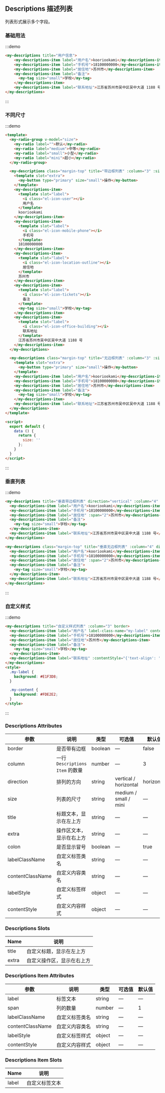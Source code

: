 ## Descriptions 描述列表

列表形式展示多个字段。

### 基础用法

:::demo

```html
<my-descriptions title="用户信息">
    <my-descriptions-item label="用户名">kooriookami</my-descriptions-item>
    <my-descriptions-item label="手机号">18100000000</my-descriptions-item>
    <my-descriptions-item label="居住地">苏州市</my-descriptions-item>
    <my-descriptions-item label="备注">
      <my-tag size="small">学校</my-tag>
    </my-descriptions-item>
    <my-descriptions-item label="联系地址">江苏省苏州市吴中区吴中大道 1188 号</my-descriptions-item>
</my-descriptions>
```
:::

### 不同尺寸

:::demo

```html
<template>
  <my-radio-group v-model="size">
    <my-radio label="">默认</my-radio>
    <my-radio label="medium">中等</my-radio>
    <my-radio label="small">小型</my-radio>
    <my-radio label="mini">超小</my-radio>
  </my-radio-group>

  <my-descriptions class="margin-top" title="带边框列表" :column="3" :size="size" border>
    <template slot="extra">
      <my-button type="primary" size="small">操作</my-button>
    </template>
    <my-descriptions-item>
      <template slot="label">
        <i class="el-icon-user"></i>
        用户名
      </template>
      kooriookami
    </my-descriptions-item>
    <my-descriptions-item>
      <template slot="label">
        <i class="el-icon-mobile-phone"></i>
        手机号
      </template>
      18100000000
    </my-descriptions-item>
    <my-descriptions-item>
      <template slot="label">
        <i class="el-icon-location-outline"></i>
        居住地
      </template>
      苏州市
    </my-descriptions-item>
    <my-descriptions-item>
      <template slot="label">
        <i class="el-icon-tickets"></i>
        备注
      </template>
      <my-tag size="small">学校</my-tag>
    </my-descriptions-item>
    <my-descriptions-item>
      <template slot="label">
        <i class="el-icon-office-building"></i>
        联系地址
      </template>
      江苏省苏州市吴中区吴中大道 1188 号
    </my-descriptions-item>
  </my-descriptions>

  <my-descriptions class="margin-top" title="无边框列表" :column="3" :size="size">
    <template slot="extra">
      <my-button type="primary" size="small">操作</my-button>
    </template>
    <my-descriptions-item label="用户名">kooriookami</my-descriptions-item>
    <my-descriptions-item label="手机号">18100000000</my-descriptions-item>
    <my-descriptions-item label="居住地">苏州市</my-descriptions-item>
    <my-descriptions-item label="备注">
      <my-tag size="small">学校</my-tag>
    </my-descriptions-item>
    <my-descriptions-item label="联系地址">江苏省苏州市吴中区吴中大道 1188 号</my-descriptions-item>
  </my-descriptions>
</template>

<script>
  export default {
    data () {
      return {
        size: ''
      };
    }
  }
</script>
```
:::

### 垂直列表

:::demo

```html
<my-descriptions title="垂直带边框列表" direction="vertical" :column="4" border>
  <my-descriptions-item label="用户名">kooriookami</my-descriptions-item>
  <my-descriptions-item label="手机号">18100000000</my-descriptions-item>
  <my-descriptions-item label="居住地" :span="2">苏州市</my-descriptions-item>
  <my-descriptions-item label="备注">
    <my-tag size="small">学校</my-tag>
  </my-descriptions-item>
  <my-descriptions-item label="联系地址">江苏省苏州市吴中区吴中大道 1188 号</my-descriptions-item>
</my-descriptions>

<my-descriptions class="margin-top" title="垂直无边框列表" :column="4" direction="vertical">
  <my-descriptions-item label="用户名">kooriookami</my-descriptions-item>
  <my-descriptions-item label="手机号">18100000000</my-descriptions-item>
  <my-descriptions-item label="居住地" :span="2">苏州市</my-descriptions-item>
  <my-descriptions-item label="备注">
    <my-tag size="small">学校</my-tag>
  </my-descriptions-item>
  <my-descriptions-item label="联系地址">江苏省苏州市吴中区吴中大道 1188 号</my-descriptions-item>
</my-descriptions>
```
:::

### 自定义样式

:::demo

```html
<my-descriptions title="自定义样式列表" :column="3" border>
  <my-descriptions-item label="用户名" label-class-name="my-label" content-class-name="my-content">kooriookami</my-descriptions-item>
  <my-descriptions-item label="手机号">18100000000</my-descriptions-item>
  <my-descriptions-item label="居住地">苏州市</my-descriptions-item>
  <my-descriptions-item label="备注">
    <my-tag size="small">学校</my-tag>
  </my-descriptions-item>
  <my-descriptions-item label="联系地址" :contentStyle="{'text-align': 'right'}">江苏省苏州市吴中区吴中大道 1188 号</my-descriptions-item>
</my-descriptions>
<style>
  .my-label {
    background: #E1F3D8;
  }

  .my-content {
    background: #FDE2E2;
  }
</style>
```
:::

### Descriptions Attributes
| 参数          | 说明            | 类型            | 可选值                 | 默认值   |
|-------------  |---------------- |---------------- |---------------------- |-------- |
| border        | 是否带有边框         | boolean  |          —             |    false     |
| column        | 一行 `Descriptions Item` 的数量  | number | — |    3  |
| direction     | 排列的方向  | string | vertical / horizontal |    horizontal  |
| size          | 列表的尺寸    | string  |    medium / small / mini  |  — |
| title         | 标题文本，显示在左上方    | string  |    —  |  — |
| extra         | 操作区文本，显示在右上方    | string  |    —  |  — |
| colon         | 是否显示冒号    | boolean  |    —  |  true |
| labelClassName | 自定义标签类名    | string |    —  |  — |
| contentClassName | 自定义内容类名    | string |    —  | — |
| labelStyle | 自定义标签样式 | object |    —  | — |
| contentStyle | 自定义内容样式    | object |    —  | — |

### Descriptions Slots

| Name | 说明 |
|------|--------|
| title | 自定义标题，显示在左上方  |
| extra | 自定义操作区，显示在右上方  |

### Descriptions Item Attributes
| 参数          | 说明            | 类型            | 可选值                 | 默认值   |
|-------------  |---------------- |---------------- |---------------------- |-------- |
| label          | 标签文本         | string  |          —             |    —     |
| span          | 列的数量         | number  |          —             |    1     |
| labelClassName | 自定义标签类名    | string |    —  |  — |
| contentClassName | 自定义内容类名    | string |    —  | — |
| labelStyle | 自定义标签样式 | object |    —  | — |
| contentStyle | 自定义内容样式    | object |    —  | — |

### Descriptions Item Slots

| Name | 说明 |
|------|--------|
| label | 自定义标签文本  |
